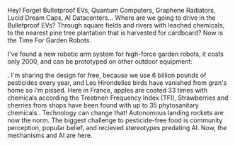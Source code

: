 Hey! Forget Bulletproof EVs, Quantum Computers, Graphene Radiators, Lucid Dream Caps, AI Datacenters… Where are we going to drive in the Bulletproof EVs? Through square fields and rivers with leached chemicals, to the nearest pine tree plantation that is harvested for cardboard?
Now is the Time For Garden Robots.

I've found a new robotic arm system for high-force garden robots, it costs only 2000, and can be prototyped on other outdoor equipment:


. I'm sharing the design for free, because we use 6 billion pounds of pesticides every year, and Les Hirondelles birds have vanished from gran's home so i'm pissed. Here in France, apples are coated 33 times with chemicals according the Treatmen Frequency Index (TFI), Strawberries and cherries from shops have been found with up to 35 phytosanitary chemicals.. Technology can change that! Autonomous landing rockets are now the norm. The biggest challenge to pesticide-free food is community perception, popular belief, and recieved stereotypes predating AI. Now, the mechanisms and AI are here. 


